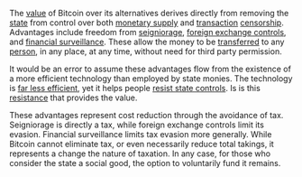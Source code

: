 The [value](Glossary#value) of Bitcoin over its alternatives derives directly from removing the [state](Glossary#state) from control over both [monetary supply](Glossary#subsidy) and [transaction](Glossary#transaction) [censorship](Glossary#censorship). Advantages include freedom from [seigniorage](https://en.m.wikipedia.org/wiki/Seigniorage), [foreign exchange controls](https://en.m.wikipedia.org/wiki/Foreign_exchange_controls), and [financial surveillance](https://en.m.wikipedia.org/wiki/Know_your_customer). These allow the money to be [transferred](Glossary#transfer) to any [person](Glossary#person), in any place, at any time, without need for third party permission.

It would be an error to assume these advantages flow from the existence of a more efficient technology than employed by state monies. The technology is [far less efficient](Scalability-Property), yet it helps people [resist state controls](Risk-Sharing-Principle). Is is this [resistance](Axiom-of-Resistance) that provides the value.

These advantages represent cost reduction through the avoidance of tax. Seigniorage is directly a tax, while foreign exchange controls limit its evasion. Financial surveillance limits tax evasion more generally. While Bitcoin cannot eliminate tax, or even necessarily reduce total takings, it represents a change the nature of taxation. In any case, for those who consider the state a social good, the option to voluntarily fund it remains.